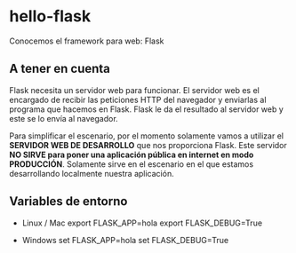 # hello-flask

Conocemos el framework para web: Flask

## A tener en cuenta

Flask necesita un servidor web para funcionar.
El servidor web es el encargado de recibir las peticiones
HTTP del navegador y enviarlas al programa que
hacemos en Flask. Flask le da el resultado al servidor
web y este se lo envía al navegador.

Para simplificar el escenario, por el momento solamente
vamos a utilizar el **SERVIDOR WEB DE DESARROLLO** que nos
proporciona Flask. Este servidor **NO SIRVE para poner una
aplicación pública en internet en modo PRODUCCIÓN**.
Solamente sirve en el escenario en el que estamos
desarrollando localmente nuestra aplicación.

## Variables de entorno

- Linux / Mac
  export FLASK_APP=hola
  export FLASK_DEBUG=True

- Windows
  set FLASK_APP=hola
  set FLASK_DEBUG=True
